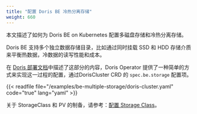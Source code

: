 ```yaml
---
title: "配置 Doris BE 冷热分离存储"
weight: 660
---
```


本文描述了如何为 Doris BE on Kubernetes 配置多磁盘存储和冷热分离存储。

Doris BE 支持多个独立数据存储目录，比如通过同时挂载 SSD 和 HDD 存储介质来平衡热数据，冷数据的读写性能和成本。

在 [Doris 部署文档](https://doris.apache.org/docs/1.2/install/standard-deployment/#deploy-be)中描述了这部分的内容，Doris
Operator 提供了一种简单的方式来实现这一过程的配置，通过DorisCluster CRD 的 `spec.be.storage`  配置项。

{{< readfile file="/examples/be-multiple-storage/doris-cluster.yaml" code="true" lang="yaml" >}}

关于 StorageClass 和 PV 的制备，请参考：[配置 Storage Class](../../deploy/%E9%85%8D%E7%BD%AE-storage-class/)。
